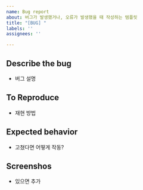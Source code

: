 ```yaml
---
name: Bug report
about: 버그가 발생했거나, 오류가 발생했을 때 작성하는 템플릿
title: "[BUG] "
labels: ''
assignees: ''

---
```


## Describe the bug
- 버그 설명

## To Reproduce
- 재현 방법

## Expected behavior
- 고쳤다면 어떻게 작동?

## Screenshos
- 있으면 추가